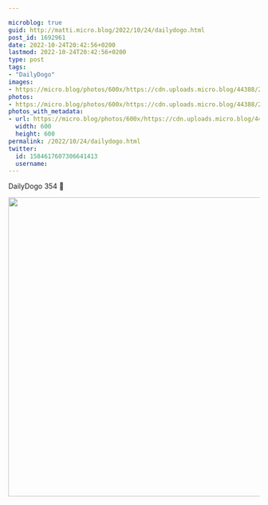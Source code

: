 ```yaml
---

microblog: true
guid: http://matti.micro.blog/2022/10/24/dailydogo.html
post_id: 1692961
date: 2022-10-24T20:42:56+0200
lastmod: 2022-10-24T20:42:56+0200
type: post
tags:
- "DailyDogo"
images:
- https://micro.blog/photos/600x/https://cdn.uploads.micro.blog/44388/2022/80b9bdbf01.jpg
photos:
- https://micro.blog/photos/600x/https://cdn.uploads.micro.blog/44388/2022/80b9bdbf01.jpg
photos_with_metadata:
- url: https://micro.blog/photos/600x/https://cdn.uploads.micro.blog/44388/2022/80b9bdbf01.jpg
  width: 600
  height: 600
permalink: /2022/10/24/dailydogo.html
twitter:
  id: 1584617607306641413
  username:
---
```

DailyDogo 354 🐶

<img src="/media/uploads/2022/80b9bdbf01.jpg" width="600" height="600" alt="" />
